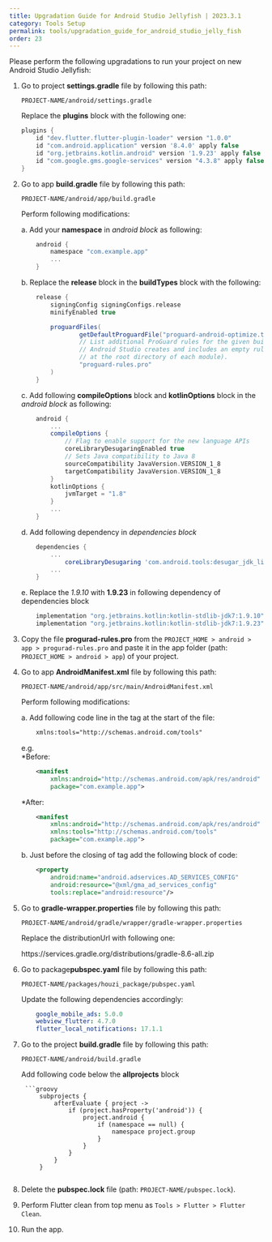 ```yaml
---
title: Upgradation Guide for Android Studio Jellyfish | 2023.3.1
category: Tools Setup
permalink: tools/upgradation_guide_for_android_studio_jelly_fish
order: 23
---
```


Please perform the following upgradations to run your project on new Android Studio Jellyfish:

1. Go to project **settings.gradle** file by following this path:  

    `PROJECT-NAME/android/settings.gradle`  

    Replace the **plugins** block with the following one:

    ```groovy
    plugins {
        id "dev.flutter.flutter-plugin-loader" version "1.0.0"
        id "com.android.application" version '8.4.0' apply false
        id "org.jetbrains.kotlin.android" version '1.9.23' apply false
        id "com.google.gms.google-services" version "4.3.8" apply false
    }
    ```

2. Go to app **build.gradle**  file by following this path:  
    
    `PROJECT-NAME/android/app/build.gradle`
    
    Perform following modifications:

    a. Add your **namespace** in *android block* as following:

    ```groovy
        android {
            namespace "com.example.app"
            ...
        }
    ```

    b. Replace the **release** block in the **buildTypes** block with the following:

    ```groovy
        release {
            signingConfig signingConfigs.release
            minifyEnabled true

            proguardFiles(
                    getDefaultProguardFile("proguard-android-optimize.txt"),
                    // List additional ProGuard rules for the given build type here. By default,
                    // Android Studio creates and includes an empty rules file for you (located
                    // at the root directory of each module).
                    "proguard-rules.pro"
            )
        }
    ```

    c. Add following **compileOptions** block and **kotlinOptions** block in the *android block* as following:

    ```groovy
        android {
            ...
            compileOptions {
                // Flag to enable support for the new language APIs
                coreLibraryDesugaringEnabled true
                // Sets Java compatibility to Java 8
                sourceCompatibility JavaVersion.VERSION_1_8
                targetCompatibility JavaVersion.VERSION_1_8
            }
            kotlinOptions {
                jvmTarget = "1.8"
            }
            ...
        }
    ```

    d. Add following dependency in *dependencies block*

    ```groovy
        dependencies {
            ...
                coreLibraryDesugaring 'com.android.tools:desugar_jdk_libs:2.0.3'
            ...
        }
    ```

    e. Replace the *1.9.10* with **1.9.23** in following dependency of dependencies block

    ```groovy
        implementation "org.jetbrains.kotlin:kotlin-stdlib-jdk7:1.9.10" [OLD]
        implementation "org.jetbrains.kotlin:kotlin-stdlib-jdk7:1.9.23" [UPDATED]
    ```

3. Copy the file **progurad-rules.pro** from the `PROJECT_HOME > android > app > progurad-rules.pro` and paste it in the app folder (path: `PROJECT_HOME > android > app`) of your project.

4. Go to app **AndroidManifest.xml** file by following this path:  

    `PROJECT-NAME/android/app/src/main/AndroidManifest.xml`  
    
    Perform following modifications:

    a. Add following code line in the <manifest> tag at the start of the file:
    ```xml   
        xmlns:tools="http://schemas.android.com/tools"
    ```
    e.g.   
    *Before:
    ```xml   
        <manifest
            xmlns:android="http://schemas.android.com/apk/res/android"
            package="com.example.app">
    ```

    *After:
    ```xml   
        <manifest
            xmlns:android="http://schemas.android.com/apk/res/android"
            xmlns:tools="http://schemas.android.com/tools"
            package="com.example.app">
    ```

    b. Just before the closing of <application> tag add the following block of code:
    ```xml   
        <property
            android:name="android.adservices.AD_SERVICES_CONFIG"
            android:resource="@xml/gma_ad_services_config"
            tools:replace="android:resource"/>
    ```

5. Go to **gradle-wrapper.properties** file by following this path:   

    `PROJECT-NAME/android/gradle/wrapper/gradle-wrapper.properties` 
    
    Replace the distributionUrl with following one:

    https\://services.gradle.org/distributions/gradle-8.6-all.zip

6. Go to package**pubspec.yaml** file by following this path:    

    `PROJECT-NAME/packages/houzi_package/pubspec.yaml` 

    Update the following dependencies accordingly:  
    
    ```yaml
        google_mobile_ads: 5.0.0  
        webview_flutter: 4.7.0  
        flutter_local_notifications: 17.1.1
    ```

7. Go to the project **build.gradle** file by following this path:  
    
    `PROJECT-NAME/android/build.gradle`  
     
     Add following code below the **allprojects** block

        ```groovy
            subprojects {
                afterEvaluate { project ->
                    if (project.hasProperty('android')) {
                        project.android {
                            if (namespace == null) {
                                namespace project.group
                            }
                        }
                    }
                }
            }
    ```
    
8. Delete the **pubspec.lock** file (path: `PROJECT-NAME/pubspec.lock`).

9. Perform Flutter clean from top menu as
    `Tools > Flutter > Flutter Clean`.

10. Run the app.